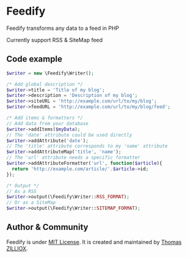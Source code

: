Feedify
======

Feedify transforms any data to a feed in PHP

Currently support RSS & SiteMap feed



Code example
-----------------

```php
$writer = new \Feedify\Writer();

/* Add global description */
$writer->title = 'Title of my blog';
$writer->description = 'Description of my blog';
$writer->siteURL = 'http://example.com/url/to/my/blog';
$writer->feedURL = 'http://example.com/url/to/my/blog/feed';

/* Add items & formatters */
// Add data from your database
$writer->addItems($myData);
// The 'date' attribute could be used directly
$writer->addAttribute('date');
// The 'title' attribute corresponds to my 'name' attribute
$writer->addAttributeMap('title', 'name');
// The 'url' attribute needs a specific formatter
$writer->addAttributeFormatter('url', function($article){
  return 'http://example.com/article/'.$article->id;
});

/* Output */
// As a RSS
$writer->output(\Feedify\Writer::RSS_FORMAT);
// Or as a SiteMap
$writer->output(\Feedify\Writer::SITEMAP_FORMAT);
```



Author & Community
--------

Feedify is under [MIT License](http://opensource.org/licenses/MIT).
It is created and maintained by [Thomas ZILLIOX](http://tzi.fr).